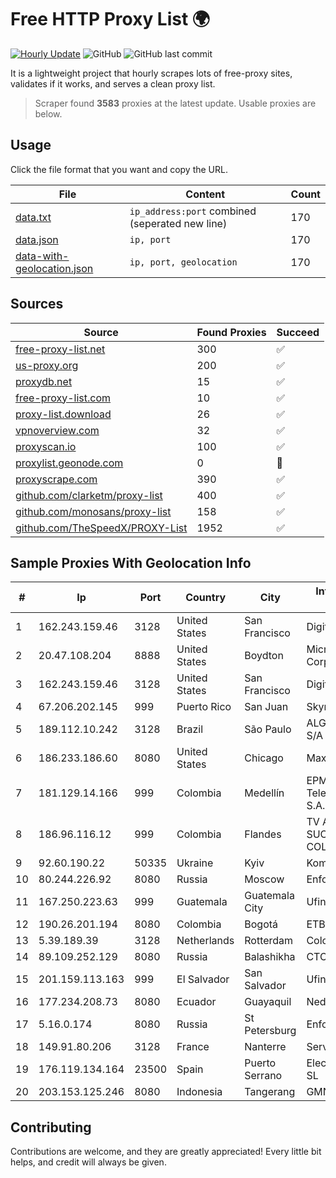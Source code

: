 
# Free HTTP Proxy List 🌍

[![Hourly Update](https://github.com/mertguvencli/http-proxy-list/actions/workflows/main.yml/badge.svg?branch=main)](https://github.com/mertguvencli/http-proxy-list/actions/workflows/main.yml)
![GitHub](https://img.shields.io/github/license/mertguvencli/http-proxy-list)
![GitHub last commit](https://img.shields.io/github/last-commit/mertguvencli/http-proxy-list)

It is a lightweight project that hourly scrapes lots of free-proxy sites, validates if it works, and serves a clean proxy list.


> Scraper found **3583** proxies at the latest update. Usable proxies are below.

## Usage

Click the file format that you want and copy the URL.


|File|Content|Count|
|----|-------|-----|
|[data.txt](https://raw.githubusercontent.com/mertguvencli/http-proxy-list/main/proxy-list/data.txt)|`ip_address:port` combined (seperated new line)|170|
|[data.json](https://raw.githubusercontent.com/mertguvencli/http-proxy-list/main/proxy-list/data.json)|`ip, port`|170|
|[data-with-geolocation.json](https://raw.githubusercontent.com/mertguvencli/http-proxy-list/main/proxy-list/data-with-geolocation.json)|`ip, port, geolocation`|170|

## Sources

|Source|Found Proxies|Succeed|
|------|-------------|-------|
|[free-proxy-list.net](https://free-proxy-list.net)|300|✅|
|[us-proxy.org](https://www.us-proxy.org)|200|✅|
|[proxydb.net](http://proxydb.net)|15|✅|
|[free-proxy-list.com](https://free-proxy-list.com/?page=&port=&type%5B%5D=http&type%5B%5D=https&up_time=0&search=Search)|10|✅|
|[proxy-list.download](https://www.proxy-list.download/HTTP)|26|✅|
|[vpnoverview.com](https://vpnoverview.com/privacy/anonymous-browsing/free-proxy-servers)|32|✅|
|[proxyscan.io](https://www.proxyscan.io)|100|✅|
|[proxylist.geonode.com](https://proxylist.geonode.com/api/proxy-list?limit=300&page=1&sort_by=lastChecked&sort_type=desc&protocols=http,https)|0|🚫|
|[proxyscrape.com](https://api.proxyscrape.com/v2/?request=displayproxies&protocol=http&timeout=10000&country=all&ssl=all&anonymity=all)|390|✅|
|[github.com/clarketm/proxy-list](https://raw.githubusercontent.com/clarketm/proxy-list/master/proxy-list-raw.txt)|400|✅|
|[github.com/monosans/proxy-list](https://raw.githubusercontent.com/monosans/proxy-list/main/proxies/http.txt)|158|✅|
|[github.com/TheSpeedX/PROXY-List](https://raw.githubusercontent.com/TheSpeedX/PROXY-List/master/http.txt)|1952|✅|


## Sample Proxies With Geolocation Info

|#|Ip|Port|Country|City|Internet Service Provider|
|-|--|----|-------|----|-------------------------|
|1|162.243.159.46|3128|United States|San Francisco|DigitalOcean, LLC|
|2|20.47.108.204|8888|United States|Boydton|Microsoft Corporation|
|3|162.243.159.46|3128|United States|San Francisco|DigitalOcean, LLC|
|4|67.206.202.145|999|Puerto Rico|San Juan|Skynet Wireless|
|5|189.112.10.242|3128|Brazil|São Paulo|ALGAR TELECOM S/A|
|6|186.233.186.60|8080|United States|Chicago|Maxihost LTDA|
|7|181.129.14.166|999|Colombia|Medellín|EPM Telecomunicaciones S.A. E.S.P.|
|8|186.96.116.12|999|Colombia|Flandes|TV AZTECA SUCURSAL COLOMBIA|
|9|92.60.190.22|50335|Ukraine|Kyiv|Komtel|
|10|80.244.226.92|8080|Russia|Moscow|Enforta-MSK|
|11|167.250.223.63|999|Guatemala|Guatemala City|Ufinet Panama S.A.|
|12|190.26.201.194|8080|Colombia|Bogotá|ETB - Colombia|
|13|5.39.189.39|3128|Netherlands|Rotterdam|ColoCenter b.v.|
|14|89.109.252.129|8080|Russia|Balashikha|CTC-IPOE|
|15|201.159.113.163|999|El Salvador|San Salvador|Ufinet Panama S.A.|
|16|177.234.208.73|8080|Ecuador|Guayaquil|Nedetel S.A.|
|17|5.16.0.174|8080|Russia|St Petersburg|Enforta-MSK|
|18|149.91.80.206|3128|France|Nanterre|Serverd SAS|
|19|176.119.134.164|23500|Spain|Puerto Serrano|Electro Puerto SUR SL|
|20|203.153.125.246|8080|Indonesia|Tangerang|GMNUSANTARA|



## Contributing

Contributions are welcome, and they are greatly appreciated! Every
little bit helps, and credit will always be given.

